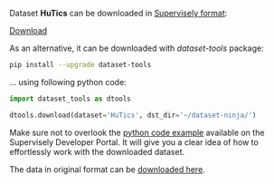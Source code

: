 Dataset **HuTics** can be downloaded in [Supervisely format](https://developer.supervisely.com/api-references/supervisely-annotation-json-format):

 [Download](https://assets.supervisely.com/supervisely-supervisely-assets-public/teams_storage/k/g/r8/DX59EykRaqJoGdDFVeIsSQGLQ6u9T367aVF0APmYaKpO6bcMJws1DRB08JxOui6TMjzLg4b3i131e2TCWlxEMvqBKnoUxRhrX87VfulNdRK6SqKhmrTK4MeeOYFL.tar)

As an alternative, it can be downloaded with *dataset-tools* package:
``` bash
pip install --upgrade dataset-tools
```

... using following python code:
``` python
import dataset_tools as dtools

dtools.download(dataset='HuTics', dst_dir='~/dataset-ninja/')
```
Make sure not to overlook the [python code example](https://developer.supervisely.com/getting-started/python-sdk-tutorials/iterate-over-a-local-project) available on the Supervisely Developer Portal. It will give you a clear idea of how to effortlessly work with the downloaded dataset.

The data in original format can be [downloaded here](https://drive.google.com/file/d/1bCWQW123BGZUdqOJws6F9PHFeQbkMmkZ/view).